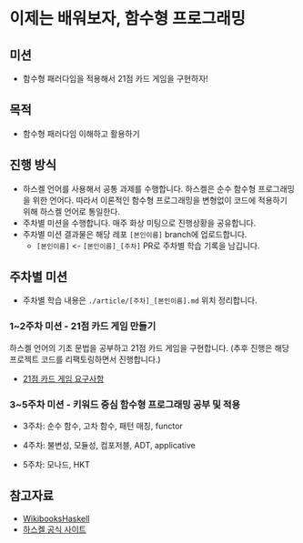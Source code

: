 # 이제는 배워보자, 함수형 프로그래밍

## 미션

- 함수형 패러다임을 적용해서 21점 카드 게임을 구현하자!

## 목적

- 함수형 패러다임 이해하고 활용하기

## 진행 방식

- 하스켈 언어를 사용해서 공통 과제를 수행합니다. 하스켈은 순수 함수형 프로그래밍을 위한 언어다. 따라서 이론적인 함수형 프로그래밍을 변형없이 코드에 적용하기 위해 하스켈 언어로 통일한다.
- 주차별 미션을 수행합니다. 매주 화상 미팅으로 진행상황을 공유합니다.
- 주차별 미션 결과물은 해당 레포 `[본인이름]` branch에 업로드합니다.
  - `[본인이름]` <- `[본인이름]_[주차]` PR로 주차별 학습 기록을 남깁니다.

## 주차별 미션

- 주차별 학습 내용은 `./article/[주차]_[본인이름].md` 위치 정리합니다.

### 1~2주차 미션 - 21점 카드 게임 만들기

하스켈 언어의 기초 문법을 공부하고 21점 카드 게임을 구현합니다.
(추후 진행은 해당 프로젝트 코드를 리팩토링하면서 진행합니다.)

- [21점 카드 게임 요구사항](./requirement.md)

### 3~5주차 미션 - 키워드 중심 함수형 프로그래밍 공부 및 적용

- 3주차: 순수 함수, 고차 함수, 패턴 매칭, functor

- 4주차: 불변성, 모듈성, 컴포저블, ADT, applicative

- 5주차: 모나드, HKT

## 참고자료

- [WikibooksHaskell](https://wikidocs.net/book/204)
- [하스켈 공식 사이트](https://www.haskell.org)
